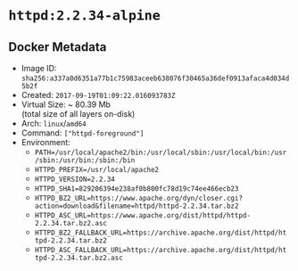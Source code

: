 # `httpd:2.2.34-alpine`

## Docker Metadata

- Image ID: `sha256:a337a0d6351a77b1c75983aceeb638076f30465a36def0913afaca4d034d5b2f`
- Created: `2017-09-19T01:09:22.016093783Z`
- Virtual Size: ~ 80.39 Mb  
  (total size of all layers on-disk)
- Arch: `linux`/`amd64`
- Command: `["httpd-foreground"]`
- Environment:
  - `PATH=/usr/local/apache2/bin:/usr/local/sbin:/usr/local/bin:/usr/sbin:/usr/bin:/sbin:/bin`
  - `HTTPD_PREFIX=/usr/local/apache2`
  - `HTTPD_VERSION=2.2.34`
  - `HTTPD_SHA1=829206394e238af0b800fc78d19c74ee466ecb23`
  - `HTTPD_BZ2_URL=https://www.apache.org/dyn/closer.cgi?action=download&filename=httpd/httpd-2.2.34.tar.bz2`
  - `HTTPD_ASC_URL=https://www.apache.org/dist/httpd/httpd-2.2.34.tar.bz2.asc`
  - `HTTPD_BZ2_FALLBACK_URL=https://archive.apache.org/dist/httpd/httpd-2.2.34.tar.bz2`
  - `HTTPD_ASC_FALLBACK_URL=https://archive.apache.org/dist/httpd/httpd-2.2.34.tar.bz2.asc`
